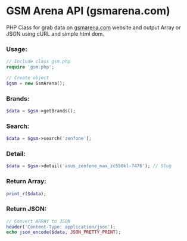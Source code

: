 # GSM Arena API (gsmarena.com)
PHP Class for grab data on [gsmarena.com](https://gsmarena.com/) website and output Array or JSON using cURL and simple html dom.

### Usage:
 
```php
// Include class gsm.php
require 'gsm.php';

// Create object
$gsm = new GsmArena();
```
### Brands:

```php
$data = $gsm->getBrands();
```

### Search:
```php
$data = $gsm->search('zenfone');
```

### Detail:
```php
$data = $gsm->detail('asus_zenfone_max_zc550kl-7476'); // Slug
```

### Return Array:
```php
print_r($data);
```

### Return JSON:
```php
// Convert ARRAY to JSON
header('Content-Type: application/json');
echo json_encode($data, JSON_PRETTY_PRINT);
```
